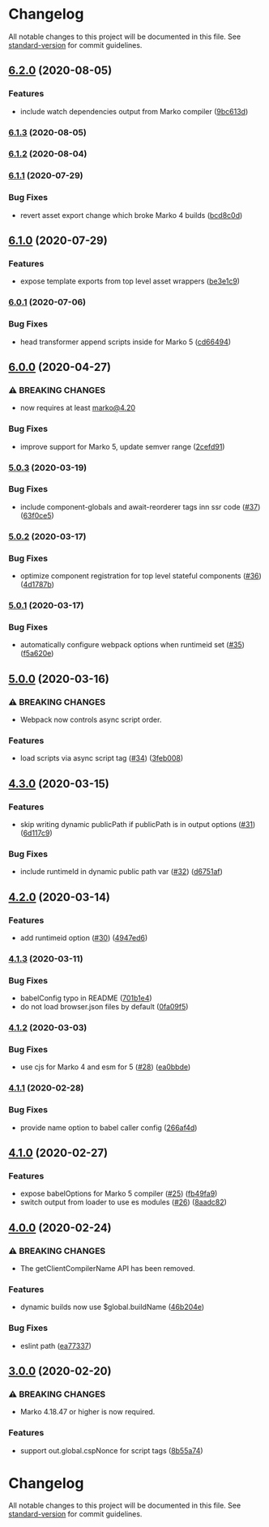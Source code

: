 # Changelog

All notable changes to this project will be documented in this file. See [standard-version](https://github.com/conventional-changelog/standard-version) for commit guidelines.

## [6.2.0](https://github.com/marko-js/webpack/compare/v6.1.3...v6.2.0) (2020-08-05)


### Features

* include watch dependencies output from Marko compiler ([9bc613d](https://github.com/marko-js/webpack/commit/9bc613dfec882b90fe6eada8c1fe9c3de3102cc1))

### [6.1.3](https://github.com/marko-js/webpack/compare/v6.1.2...v6.1.3) (2020-08-05)

### [6.1.2](https://github.com/marko-js/webpack/compare/v6.1.1...v6.1.2) (2020-08-04)

### [6.1.1](https://github.com/marko-js/webpack/compare/v6.1.0...v6.1.1) (2020-07-29)


### Bug Fixes

* revert asset export change which broke Marko 4 builds ([bcd8c0d](https://github.com/marko-js/webpack/commit/bcd8c0df9cdc916020d7ac53ab471654056fb5af))

## [6.1.0](https://github.com/marko-js/webpack/compare/v6.0.1...v6.1.0) (2020-07-29)


### Features

* expose template exports from top level asset wrappers ([be3e1c9](https://github.com/marko-js/webpack/commit/be3e1c924a99444f21292a6893befcb7463ccf96))

### [6.0.1](https://github.com/marko-js/webpack/compare/v6.0.0...v6.0.1) (2020-07-06)


### Bug Fixes

* head transformer append scripts inside for Marko 5 ([cd66494](https://github.com/marko-js/webpack/commit/cd664945f31a2159ffb246e0bd8f729cfc66bd5c))

## [6.0.0](https://github.com/marko-js/webpack/compare/v5.0.3...v6.0.0) (2020-04-27)


### ⚠ BREAKING CHANGES

* now requires at least marko@4.20

### Bug Fixes

* improve support for Marko 5, update semver range ([2cefd91](https://github.com/marko-js/webpack/commit/2cefd913243cacd61e45aa50b23ddca741cbe573))

### [5.0.3](https://github.com/marko-js/webpack/compare/v5.0.2...v5.0.3) (2020-03-19)


### Bug Fixes

* include component-globals and await-reorderer tags inn ssr code ([#37](https://github.com/marko-js/webpack/issues/37)) ([63f0ce5](https://github.com/marko-js/webpack/commit/63f0ce58485738c080b20a6dc4c74eb4984027e7))

### [5.0.2](https://github.com/marko-js/webpack/compare/v5.0.1...v5.0.2) (2020-03-17)


### Bug Fixes

* optimize component registration for top level stateful components ([#36](https://github.com/marko-js/webpack/issues/36)) ([4d1787b](https://github.com/marko-js/webpack/commit/4d1787be880d5ebbddf3c162926f5af65998c7f9))

### [5.0.1](https://github.com/marko-js/webpack/compare/v5.0.0...v5.0.1) (2020-03-17)


### Bug Fixes

* automatically configure webpack options when runtimeid set ([#35](https://github.com/marko-js/webpack/issues/35)) ([f5a620e](https://github.com/marko-js/webpack/commit/f5a620e1021ddb386d919eb08371f24cca8aba84))

## [5.0.0](https://github.com/marko-js/webpack/compare/v4.3.0...v5.0.0) (2020-03-16)


### ⚠ BREAKING CHANGES

* Webpack now controls async script order.

### Features

* load scripts via async script tag ([#34](https://github.com/marko-js/webpack/issues/34)) ([3feb008](https://github.com/marko-js/webpack/commit/3feb008ff85e31cf4c866cbfbd5858606ad67b9c))

## [4.3.0](https://github.com/marko-js/webpack/compare/v4.2.0...v4.3.0) (2020-03-15)


### Features

* skip writing dynamic publicPath if publicPath is in output options ([#31](https://github.com/marko-js/webpack/issues/31)) ([6d117c9](https://github.com/marko-js/webpack/commit/6d117c905f3176ff89f990da28b3f303c43b05ed))


### Bug Fixes

* include runtimeId in dynamic public path var ([#32](https://github.com/marko-js/webpack/issues/32)) ([d6751af](https://github.com/marko-js/webpack/commit/d6751afce3349078e93e70a7f0461855ca56660f))

## [4.2.0](https://github.com/marko-js/webpack/compare/v4.1.3...v4.2.0) (2020-03-14)


### Features

* add runtimeid option ([#30](https://github.com/marko-js/webpack/issues/30)) ([4947ed6](https://github.com/marko-js/webpack/commit/4947ed651867887b0ce3aff81499ef57d29bdfbe))

### [4.1.3](https://github.com/marko-js/webpack/compare/v4.1.2...v4.1.3) (2020-03-11)


### Bug Fixes

* babelConfig typo in README ([701b1e4](https://github.com/marko-js/webpack/commit/701b1e4072c88e6916b88d31ae715ad6d36df4fe))
* do not load browser.json files by default ([0fa09f5](https://github.com/marko-js/webpack/commit/0fa09f53fb30f58fbf925b1b23e36a7df420a1f4))

### [4.1.2](https://github.com/marko-js/webpack/compare/v4.1.1...v4.1.2) (2020-03-03)


### Bug Fixes

* use cjs for Marko 4 and esm for 5 ([#28](https://github.com/marko-js/webpack/issues/28)) ([ea0bbde](https://github.com/marko-js/webpack/commit/ea0bbdeb22e6359fbaf2f440d68654241b16275c))

### [4.1.1](https://github.com/marko-js/webpack/compare/v4.1.0...v4.1.1) (2020-02-28)


### Bug Fixes

* provide name option to babel caller config ([266af4d](https://github.com/marko-js/webpack/commit/266af4d96b3ca0d0625e2c5a441297a504956038))

## [4.1.0](https://github.com/marko-js/webpack/compare/v4.0.0...v4.1.0) (2020-02-27)


### Features

* expose babelOptions for Marko 5 compiler ([#25](https://github.com/marko-js/webpack/issues/25)) ([fb49fa9](https://github.com/marko-js/webpack/commit/fb49fa9511ef35d5cc52754126dd730d0ccbc5d4))
* switch output from loader to use es modules ([#26](https://github.com/marko-js/webpack/issues/26)) ([8aadc82](https://github.com/marko-js/webpack/commit/8aadc82f8d49510d81dfc2f7fc8704bbf5055e4f))

## [4.0.0](https://github.com/marko-js/webpack/compare/v3.0.0...v4.0.0) (2020-02-24)


### ⚠ BREAKING CHANGES

* The getClientCompilerName API has been removed.

### Features

* dynamic builds now use $global.buildName ([46b204e](https://github.com/marko-js/webpack/commit/46b204e158678714ae80ae1b39fab3af588c579e))


### Bug Fixes

* eslint path ([ea77337](https://github.com/marko-js/webpack/commit/ea77337de3c027b85994743cb1fa4bbd4f20072b))

## [3.0.0](https://github.com/marko-js/webpack/compare/v2.1.0...v3.0.0) (2020-02-20)


### ⚠ BREAKING CHANGES

* Marko 4.18.47 or higher is now required.

### Features

* support out.global.cspNonce for script tags ([8b55a74](https://github.com/marko-js/webpack/commit/8b55a742aab55d091cf5bacbf659d8daf47b71a9))

# Changelog

All notable changes to this project will be documented in this file. See [standard-version](https://github.com/conventional-changelog/standard-version) for commit guidelines.
